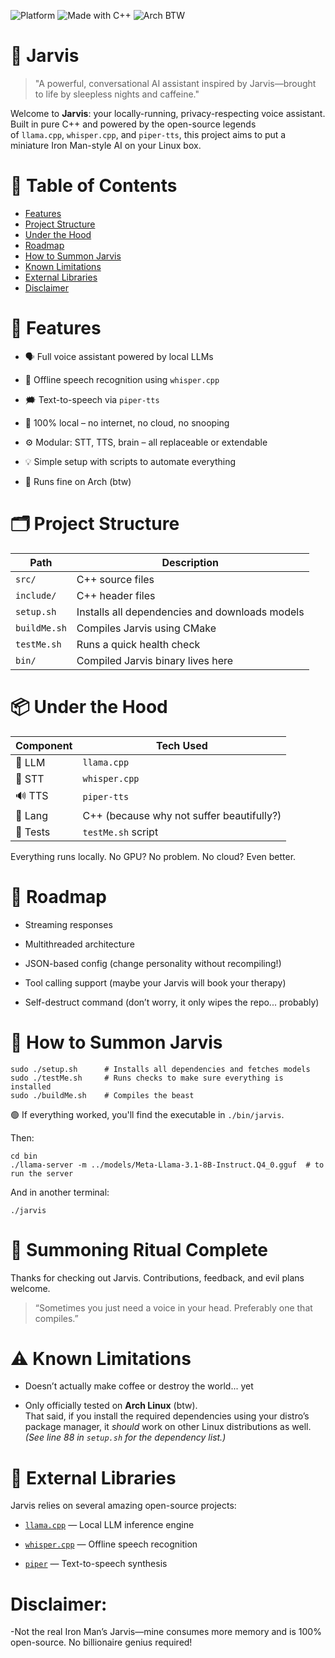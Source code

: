 ![Platform](https://img.shields.io/badge/platform-Linux-blue)
![Made with C++](https://img.shields.io/badge/made%20with-C%2B%2B-00599C)
![Arch BTW](https://img.shields.io/badge/tested%20on-Arch%20Linux-blueviolet)

# 🧠 Jarvis

> "A powerful, conversational AI assistant inspired by Jarvis—brought to life by sleepless nights and caffeine."

Welcome to **Jarvis**: your locally-running, privacy-respecting voice assistant. Built in pure C++ and powered by the open-source legends of `llama.cpp`, `whisper.cpp`, and `piper-tts`, this project aims to put a miniature Iron Man-style AI on your Linux box.

# 📑 Table of Contents

- [Features](#-features)
- [Project Structure](#️-project-structure)
- [Under the Hood](#-under-the-hood)
- [Roadmap](#-roadmap)
- [How to Summon Jarvis](#-how-to-summon-jarvis)
- [Known Limitations](#️-known-limitations)
- [External Libraries](#-external-libraries)
- [Disclaimer](#-disclaimer)

# 🤖 Features

- 🗣️ Full voice assistant powered by local LLMs
    
- 🧏 Offline speech recognition using `whisper.cpp`
    
- 🗯️ Text-to-speech via `piper-tts`
    
- 🔌 100% local – no internet, no cloud, no snooping
    
- ⚙️ Modular: STT, TTS, brain – all replaceable or extendable
    
- 💡 Simple setup with scripts to automate everything
    
- 🚀 Runs fine on Arch (btw)

  
# 🗂️ Project Structure

| Path         | Description                                    |
| ------------ | ---------------------------------------------- |
| `src/`       | C++ source files                               |
| `include/`   | C++ header files                               |
| `setup.sh`   | Installs all dependencies and downloads models |
| `buildMe.sh` | Compiles Jarvis using CMake                    |
| `testMe.sh`  | Runs a quick health check                      |
| `bin/`       | Compiled Jarvis binary lives here              |


# 📦 Under the Hood

|Component|Tech Used|
|---|---|
|💬 LLM|`llama.cpp`|
|🧏 STT|`whisper.cpp`|
|🔊 TTS|`piper-tts`|
|🧠 Lang|C++ (because why not suffer beautifully?)|
|🧪 Tests|`testMe.sh` script|

Everything runs locally. No GPU? No problem. No cloud? Even better.

# 🔮 Roadmap

- Streaming responses
    
- Multithreaded architecture
    
- JSON-based config (change personality without recompiling!)
    
- Tool calling support (maybe your Jarvis will book your therapy)
    
- Self-destruct command (don’t worry, it only wipes the repo... probably)

  
# 🧪 How to Summon Jarvis

   ```
   sudo ./setup.sh      # Installs all dependencies and fetches models 
   sudo ./testMe.sh     # Runs checks to make sure everything is installed
   sudo ./buildMe.sh    # Compiles the beast
```

🟢 If everything worked, you'll find the executable in `./bin/jarvis`.

Then:

```
cd bin
./llama-server -m ../models/Meta-Llama-3.1-8B-Instruct.Q4_0.gguf  # to run the server
```

And in another terminal:

```
./jarvis
```

# 🧙 Summoning Ritual Complete

Thanks for checking out Jarvis. Contributions, feedback, and evil plans welcome.

> “Sometimes you just need a voice in your head. Preferably one that compiles.”



# ⚠️ Known Limitations

- Doesn’t actually make coffee or destroy the world... yet
  
- Only officially tested on **Arch Linux** (btw).  
    That said, if you install the required dependencies using your distro’s package manager, it _should_ work on other Linux distributions as well.  
    _(See line 88 in `setup.sh` for the dependency list.)_
    
    
# 🧩 External Libraries

Jarvis relies on several amazing open-source projects:

- [`llama.cpp`](https://github.com/ggml-org/llama.cpp) — Local LLM inference engine
    
- [`whisper.cpp`](https://github.com/ggerganov/whisper.cpp) — Offline speech recognition
    
- [`piper`](https://github.com/rhasspy/piper) — Text-to-speech synthesis

# **Disclaimer:** 
 -Not the real Iron Man’s Jarvis—mine consumes more memory and is 100% open-source. No billionaire genius required!


